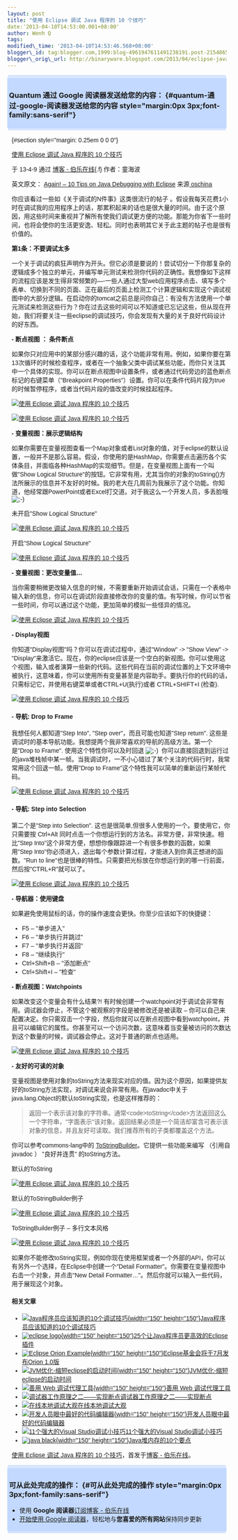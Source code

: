 ```yaml
--- 
layout: post 
title: "使用 Eclipse 调试 Java 程序的 10 个技巧" 
date:'2013-04-10T14:53:00.001+08:00' 
author: Wenh Q
tags:
modified\_time: '2013-04-10T14:53:46.568+08:00' 
blogger\_id: tag:blogger.com,1999:blog-4961947611491238191.post-2154865067026802734
blogger\_orig\_url: http://binaryware.blogspot.com/2013/04/eclipse-java-10.html
---
```

<div
style="margin: 0px 2px; padding-top: 1px;    background-color: #c3d9ff; font-size: 1px !important;    line-height: 0px !important;">

 

</div>

<div
style="margin: 0px 1px; padding-top: 1px;    background-color: #c3d9ff; font-size: 1px !important;    line-height: 0px !important;">

 

</div>

<div style="padding: 4px; background-color: #c3d9ff;">

### Quantum 通过 Google 阅读器发送给您的内容： {#quantum-通过-google-阅读器发送给您的内容 style="margin:0px 3px;font-family:sans-serif"}

</div>

<div
style="margin: 0px 1px; padding-top: 1px;    background-color: #c3d9ff; font-size: 1px !important;    line-height: 0px !important;">

 

</div>

<div
style="margin: 0px 2px; padding-top: 1px;    background-color: #c3d9ff; font-size: 1px !important;    line-height: 0px !important;">

 

</div>

<div
style="font-family:sans-serif;overflow:auto;width:100%;margin: 0px 10px">

 {#section style="margin: 0.25em 0 0 0"}

<div>

[使用 Eclipse 调试 Java 程序的 10
个技巧](http://blog.jobbole.com/37893/?utm_source=rss&utm_medium=rss&utm_campaign=%25e4%25bd%25bf%25e7%2594%25a8-eclipse-%25e8%25b0%2583%25e8%25af%2595-java-%25e7%25a8%258b%25e5%25ba%258f%25e7%259a%2584-10-%25e4%25b8%25aa%25e6%258a%2580%25e5%25b7%25a7)

</div>

<div style="margin-bottom: 0.5em">

于 13-4-9 通过 [博客 - 伯乐在线](http://blog.jobbole.com){.f}
作者：童海波

</div>



英文原文： [Again! – 10 Tips on Java Debugging with
Eclipse](http://blog.codecentric.de/en/2013/04/again-10-tips-on-java-debugging-with-eclipse/)
来源[ oschina](http://www.oschina.net/translate/again-10-tips-on-java-debugging-with-eclipse)

你应该看过一些如《关于调试的N件事》这类很流行的帖子
。假设我每天花费1小时在调试我的应用程序上的话，那累积起来的话也是很大量的时间。由于这个原因，用这些时间来重视并了解所有使我们调试更方便的功能。那能为你省下一些时间，也将会使你的生活更安逸、轻松。同时也表明其它关于此主题的帖子也是很有价值的。

**第1条：不要调试太多**

一个关于调试的疯狂声明作为开头。但它必须是要说的！尝试切分一下你那复杂的逻辑成多个独立的单元，并编写单元测试来检测你代码的正确性。我想像如下这样的流程应该是发生得非常频繁的—-一些人通过大型web应用程序点击、填写多个表单、切换到不同的页面、正在最后的页面上检测工个计算逻辑和实现这个调试视图中的大部分逻辑。在启动你的tomcat之前总是问你自己：有没有方法使用一个单元测试来检测这些行为？你在过去这些时间可以不知道或已忘记这些，但从现在开始，我们将要关注一些eclipse的调试技巧，你会发现有大量的关于良好代码设计的好东西。

**- 断点视图 ： 条件断点**

如果你只对应用中的某部分感兴趣的话，这个功能非常有用。例如，如果你要在第13次循环的时候检查程序，或者在一个抽象父类中调试某些功能，而你只关注其中一个具体的实现。你可以在断点视图中设置条件，或者通过代码旁边的蓝色断点标记的右键菜单（"Breakpoint
Properties"）设置。你可以在条件代码片段为true的时候暂停程序，或者当代码片段的值改变的时候挂起程序。

[![使用 Eclipse 调试 Java 程序的 10
个技巧](http://blog.jobbole.com/wp-content/uploads/2013/04/08211426_5OGf.png "使用 Eclipse 调试 Java 程序的 10 个技巧")](http://blog.jobbole.com/wp-content/uploads/2013/04/08211426_5OGf.png "使用 Eclipse 调试 Java 程序的 10 个技巧")

[![使用 Eclipse 调试 Java 程序的 10
个技巧](http://blog.jobbole.com/wp-content/uploads/2013/04/08211427_RZNd.png "使用 Eclipse 调试 Java 程序的 10 个技巧")](http://blog.jobbole.com/wp-content/uploads/2013/04/08211427_RZNd.png "使用 Eclipse 调试 Java 程序的 10 个技巧")

**- 变量视图：展示逻辑结构**

如果你需要在变量视图查看一个Map对象或者List对象的值，对于eclipse的默认设置，一般并不是那么容易。假设，你使用的是HashMap，你需要点击遍历各个实体条目，并面临各种HashMap的实现细节。但是，在变量视图上面有一个叫做"Show
Logical
Structure"的按钮。它非常有用，尤其当你的对象的toString()方法所展示的信息并不友好的时候。我的老大在几周前为我展示了这个功能。你知道，他经常跟PowerPoint或者Excel打交道。对于我这么一个开发人员，多丢脸哦 ![;-)](http://static.oschina.net/uploads/img/201304/08211425_V3u4.gif)

未开启"Show Logical Structure"

[![使用 Eclipse 调试 Java 程序的 10
个技巧](http://blog.jobbole.com/wp-content/uploads/2013/04/08211429_x6RR.png "使用 Eclipse 调试 Java 程序的 10 个技巧")](http://blog.jobbole.com/wp-content/uploads/2013/04/08211429_x6RR.png "使用 Eclipse 调试 Java 程序的 10 个技巧")

开启"Show Logical Structure"

[![使用 Eclipse 调试 Java 程序的 10
个技巧](http://blog.jobbole.com/wp-content/uploads/2013/04/08211430_GNOo.png "使用 Eclipse 调试 Java 程序的 10 个技巧")](http://blog.jobbole.com/wp-content/uploads/2013/04/08211430_GNOo.png "使用 Eclipse 调试 Java 程序的 10 个技巧")

**- 变量视图：更改变量值…**

当你需要稍微更改输入信息的时候，不需要重新开始调试会话，只需在一个表格中输入新的信息，你可以在调试阶段直接修改你的变量的值。有写时候，你可以节省一些时间，你可以通过这个功能，更加简单的模拟一些怪异的情况。

[![使用 Eclipse 调试 Java 程序的 10
个技巧](http://blog.jobbole.com/wp-content/uploads/2013/04/08211431_WWty.png "使用 Eclipse 调试 Java 程序的 10 个技巧")](http://blog.jobbole.com/wp-content/uploads/2013/04/08211431_WWty.png "使用 Eclipse 调试 Java 程序的 10 个技巧")

**- Display视图**

你知道"Display视图"吗？你可以在调试过程中，通过"Window" -&gt; "Show
View" -&gt;
"Display"来激活它。现在，你的eclipse应该是一个空白的新视图。你可以使用这个视图，输入或者演算一些新的代码。这些代码在当前的调试位置的上下文环境中被执行，这意味着，你可以使用所有变量甚至是内容助手。要执行你的代码的话，只需标记它，并使用右键菜单或者CTRL+U(执行)或者 CTRL+SHIFT+I
(检查).

[![使用 Eclipse 调试 Java 程序的 10
个技巧](http://blog.jobbole.com/wp-content/uploads/2013/04/08211433_VzXt.png "使用 Eclipse 调试 Java 程序的 10 个技巧")](http://blog.jobbole.com/wp-content/uploads/2013/04/08211433_VzXt.png "使用 Eclipse 调试 Java 程序的 10 个技巧")

#### - 导航: Drop to Frame

我想任何人都知道"Step Into", "Step over"，而且可能也知道"Step return".
这些是调试时的基本导航功能。我想提两个我非常喜欢的导航的高级方法。第一个是"Drop
to Frame".
使用这个特性你可以及时回退 ![;-)](http://static.oschina.net/uploads/img/201304/08211425_V3u4.gif) 
你可以直接回退到运行过的java堆栈帧中某一帧。当我调试时，一不小心错过了某个关注的代码行时，我常常用这个回退一帧。使用"Drop
to Frame"这个特性我可以简单的重新运行某帧代码。

[![使用 Eclipse 调试 Java 程序的 10
个技巧](http://blog.jobbole.com/wp-content/uploads/2013/04/08211435_mwS1.png "使用 Eclipse 调试 Java 程序的 10 个技巧")](http://blog.jobbole.com/wp-content/uploads/2013/04/08211435_mwS1.png "使用 Eclipse 调试 Java 程序的 10 个技巧")

#### - 导航: Step into Selection

第二个是"Step into Selection".
这也是很简单,但很多人使用的一个。要使用它，你只需要按 Ctrl+Alt
同时点击一个你想运行到的方法名。非常方便，非常快速。相比"Step
Into"这个非常方便，想想你像跟踪进一个有很多参数的函数，如果用"Step
Into"你必须进入，退出每个参数计算过程，才能进入到你真正想进的函数。"Run
to
line"也是很棒的特性。只需要把光标放在你想运行到的哪一行前面，然后按"CTRL+R"就可以了。

[![使用 Eclipse 调试 Java 程序的 10
个技巧](http://blog.jobbole.com/wp-content/uploads/2013/04/08211437_FeyO.png "使用 Eclipse 调试 Java 程序的 10 个技巧")](http://blog.jobbole.com/wp-content/uploads/2013/04/08211437_FeyO.png "使用 Eclipse 调试 Java 程序的 10 个技巧")

**- 导航器：使用键盘**

如果避免使用鼠标的话，你的操作速度会更快。你至少应该如下的快捷键：

-   F5 – "单步进入"
-   F6 – "单步执行并跳过"
-   F7 – "单步执行并返回"
-   F8 – "继续执行"
-   Ctrl+Shift+B – "添加断点"
-   Ctrl+Shift+I – "检查"

**- 断点视图：Watchpoints**

如果改变这个变量会有什么结果?!
有时候创建一个watchpoint对于调试会非常有用。调试器会停止，不管这个被观察的字段是被修改还是被读取
–
你可以自己来配置决定。你只需双击一个字段，然后你就可以在断点视图中看到watchpoint，并且可以编辑它的属性。你甚至可以一个访问次数，这意味着当变量被访问的次数达到这个数量的时候，调试器会停止。这对于普通的断点也适用。

[![使用 Eclipse 调试 Java 程序的 10
个技巧](http://blog.jobbole.com/wp-content/uploads/2013/04/08211438_hQ0N.png "使用 Eclipse 调试 Java 程序的 10 个技巧")](http://blog.jobbole.com/wp-content/uploads/2013/04/08211438_hQ0N.png "使用 Eclipse 调试 Java 程序的 10 个技巧")

**- 友好的可读的对象**

变量视图是使用对象的toString方法来现实对应的值。因为这个原因，如果提供友好的toString方法实现，对调试来说会非常有用。在javadoc中关于java.lang.Object的默认toString实现，也是这样推荐的：

> 返回一个表示该对象的字符串。通常&lt;code&gt;toString&lt;/code&gt;方法返回这么一个字符串，"字面表示"该对象。返回结果必须是一个简洁却富含可表示该对象的信息，并且友好可读取。我们推荐所有的子类都覆盖这个方法。

你可以参考commons-lang中的 [ToStringBuilder](http://commons.apache.org/proper/commons-lang/apidocs/org/apache/commons/lang3/builder/ToStringBuilder.html)。它提供一些功能来编写
（引用自javadoc ） "良好并连贯" 的toString方法。

默认的ToString

[![使用 Eclipse 调试 Java 程序的 10
个技巧](http://blog.jobbole.com/wp-content/uploads/2013/04/08211440_eUhn.png "使用 Eclipse 调试 Java 程序的 10 个技巧")](http://blog.jobbole.com/wp-content/uploads/2013/04/08211440_eUhn.png "使用 Eclipse 调试 Java 程序的 10 个技巧")

默认的ToStringBuilder例子

[![使用 Eclipse 调试 Java 程序的 10
个技巧](http://blog.jobbole.com/wp-content/uploads/2013/04/08211441_AsCq.png "使用 Eclipse 调试 Java 程序的 10 个技巧")](http://blog.jobbole.com/wp-content/uploads/2013/04/08211441_AsCq.png "使用 Eclipse 调试 Java 程序的 10 个技巧")

ToStringBuilder例子 – 多行文本风格

[![使用 Eclipse 调试 Java 程序的 10
个技巧](http://blog.jobbole.com/wp-content/uploads/2013/04/08211443_5U7e.png "使用 Eclipse 调试 Java 程序的 10 个技巧")](http://blog.jobbole.com/wp-content/uploads/2013/04/08211443_5U7e.png "使用 Eclipse 调试 Java 程序的 10 个技巧")

如果你不能修改toString实现，例如你现在使用框架或者一个外部的API，你可以有另外一个选择，在Eclipse中创建一个"Detail
Formatter"。你需要在变量视图中右击一个对象，并点击"New Detail
Formatter…"。然后你就可以输入一些代码，用于展现这个对象。

#### 相关文章

-   [![Java程序员应该知道的10个调试技巧](http://blog.jobbole.com/wp-content/uploads/2012/09/156_120903163734_1-150x150.png){width="150"
    height="150"}](http://blog.jobbole.com/26435/)[Java程序员应该知道的10个调试技巧](http://blog.jobbole.com/26435/)
-   [![eclipse
    logo](http://blog.jobbole.com/wp-content/uploads/2012/04/eclipse-logo-150x150.jpg){width="150"
    height="150"}](http://blog.jobbole.com/16127/)[25个让Java程序员更高效的Eclipse插件](http://blog.jobbole.com/16127/)
-   [![Eclipse Orion
    Example](http://blog.jobbole.com/wp-content/uploads/2012/03/Orion-Example-150x150.png){width="150"
    height="150"}](http://blog.jobbole.com/16318/)[Eclipse基金会将于7月发布Orion
    1.0版](http://blog.jobbole.com/16318/)
-   [![JVM优化-缩短eclipse的启动时间](http://blog.jobbole.com/wp-content/uploads/2013/03/002356_C7Tx_254689-150x150.png){width="150"
    height="150"}](http://blog.jobbole.com/34536/)[JVM优化-缩短eclipse的启动时间](http://blog.jobbole.com/34536/)
-   [![善用 Web
    调试代理工具](http://blog.jobbole.com/wp-content/uploads/2013/03/22-150x150.png){width="150"
    height="150"}](http://blog.jobbole.com/34457/)[善用 Web
    调试代理工具](http://blog.jobbole.com/34457/)
-   [![调试器工作原理之二——实现断点](http://blog.jobbole.com/wp-content/plugins/wordpress-23-related-posts-plugin/static/thumbs/6.jpg)](http://blog.jobbole.com/23632/)[调试器工作原理之二——实现断点](http://blog.jobbole.com/23632/)
-   [![在线本地调试大观](http://blog.jobbole.com/wp-content/plugins/wordpress-23-related-posts-plugin/static/thumbs/16.jpg)](http://blog.jobbole.com/1147/)[在线本地调试大观](http://blog.jobbole.com/1147/)
-   [![开发人员眼中最好的代码编辑器](http://blog.jobbole.com/wp-content/uploads/2012/07/Which-is-the-Best-Code-Editor-150x150.jpg){width="150"
    height="150"}](http://blog.jobbole.com/24594/)[开发人员眼中最好的代码编辑器](http://blog.jobbole.com/24594/)
-   [![11个强大的Visual
    Studio调试小技巧](http://www.hanselman.com/images/vs2010logo_transparent_large.png)](http://blog.jobbole.com/33865/)[11个强大的Visual
    Studio调试小技巧](http://blog.jobbole.com/33865/)
-   [![java
    black](http://blog.jobbole.com/wp-content/uploads/2012/02/java-black--150x150.jpg){width="150"
    height="150"}](http://blog.jobbole.com/13373/)[Java堆内存的10个要点](http://blog.jobbole.com/13373/)

[使用 Eclipse 调试 Java 程序的 10
个技巧](http://blog.jobbole.com/37893/)，首发于[博客 -
伯乐在线](http://blog.jobbole.com)。

</div>



<div
style="margin: 0px 2px; padding-top: 1px;    background-color: #c3d9ff; font-size: 1px !important;    line-height: 0px !important;">

 

</div>

<div
style="margin: 0px 1px; padding-top: 1px;    background-color: #c3d9ff; font-size: 1px !important;    line-height: 0px !important;">

 

</div>

<div style="padding: 4px; background-color: #c3d9ff;">

### 可从此处完成的操作： {#可从此处完成的操作 style="margin:0px 3px;font-family:sans-serif"}

-   使用 **Google 阅读器**[订阅博客 -
    伯乐在线](http://www.google.com/reader/view/feed%2Fhttp%3A%2F%2Fblog.jobbole.com%2Ffeed%2F?source=email)
-   [开始使用 Google
    阅读器](http://www.google.com/reader/?source=email)，轻松地与**您喜爱的所有网站**保持同步更新

</div>

<div
style="margin: 0px 1px; padding-top: 1px;    background-color: #c3d9ff; font-size: 1px !important;    line-height: 0px !important;">

 

</div>

<div
style="margin: 0px 2px; padding-top: 1px;    background-color: #c3d9ff; font-size: 1px !important;    line-height: 0px !important;">

 

</div>
